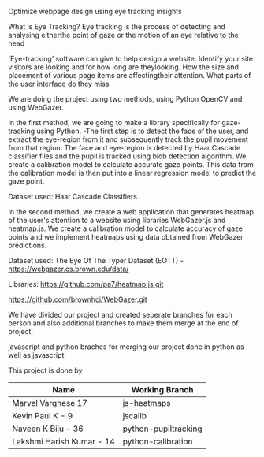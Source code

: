 Optimize webpage design using eye tracking insights


What is Eye Tracking?
Eye tracking is the process of detecting and analysing eitherthe point of gaze or the motion of an eye relative to the head




'Eye-tracking’ software can give to help design a website.
Identify your site visitors are looking and for how long are theylooking. 
How the size and placement of various page items are affectingtheir attention.
What parts of the user interface do they miss



We are doing the project using two methods, using Python OpenCV and using WebGazer. 

In the first method, we are going to make a library specifically for gaze-tracking using Python.
-The first step is to detect the face of the user, and extract the eye-region from it and subsequently track the pupil movement from that region. The face and eye-region is detected by Haar Cascade classifier files and the pupil is tracked using blob detection algorithm. We create a calibration model to calculate accurate gaze points. This data from the calibration model is then put into a linear regression model to predict the gaze point.

Dataset used:
Haar Cascade Classifiers

In the second method, we create a web application that generates heatmap of the user's attention to a website using libraries WebGazer.js and heatmap.js. We create a calibration model to calculate accuracy of gaze points and we implement heatmaps using data obtained from WebGazer predictions.

Dataset used: 
The Eye Of The Typer Dataset (EOTT) - https://webgazer.cs.brown.edu/data/

Libraries:
https://github.com/pa7/heatmap.js.git

https://github.com/brownhci/WebGazer.git

We have divided our project and created seperate branches for each person and also additional branches to make them merge at the end of project.

javascript and python braches for merging our project done in python as well as javascript.

This project is done by 
                   
| Name | Working Branch |
| ------ | ------ |
| Marvel Varghese 17 | js-heatmaps |
| Kevin Paul K - 9| jscalib |
| Naveen K Biju - 36    | python-pupiltracking|
|Lakshmi Harish Kumar - 14 |python-calibration|

